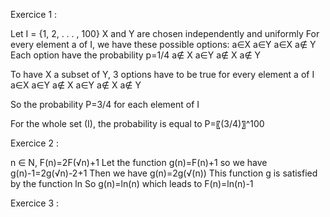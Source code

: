 Exercice 1 : 

  Let I = {1, 2, . . . , 100}
  X and Y are chosen independently and uniformly
  For every element a of I, we have these possible options: 
    a∈X		a∈Y
    a∈X		a∉ Y              Each option have the probability p=1/4
    a∉ X		a∈Y
    a∉ X		a∉ Y

  To have X a subset of Y, 3 options have to be true for every element a of I 
    a∈X		a∈Y
    a∉ X		a∈Y
    a∉ X		a∉ Y
    
  So the probability P=3/4 for each element of I
  
  For the whole set (I), the probability is equal to P=〖(3/4)〗^100

Exercice 2 :  

  n ∈ N, F(n)=2F(√n)+1
  Let the function g(n)=F(n)+1 so we have g(n)-1=2g(√n)-2+1
  Then we have g(n)=2g(√(n))
  This function g is satisfied by the function ln 
    So g(n)=ln⁡(n) which leads to F(n)=ln⁡(n)-1


Exercice 3 :  
